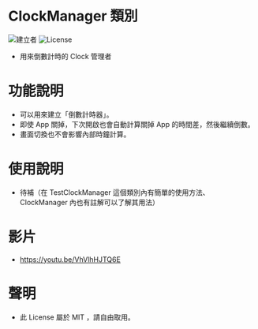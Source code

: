 # ClockManager 類別
![建立者](https://img.shields.io/badge/建立者-Coody-orange.svg)
![License](https://img.shields.io/dub/l/vibe-d.svg)

- 用來倒數計時的 Clock 管理者

# 功能說明
- 可以用來建立「倒數計時器」。
- 即使 App 關掉，下次開啟也會自動計算關掉 App 的時間差，然後繼續倒數。
- 畫面切換也不會影響內部時鐘計算。

# 使用說明
- 待補（在 TestClockManager 這個類別內有簡單的使用方法、 ClockManager 內也有註解可以了解其用法）

# 影片
- https://youtu.be/VhVlhHJTQ6E

# 聲明
- 此 License 屬於 MIT ，請自由取用。
